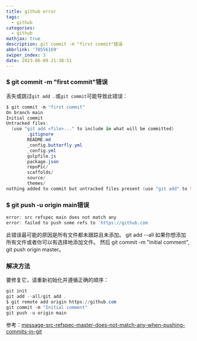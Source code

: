 ```yaml
---
title: github error
tags:
  - github
categories:
  - github
mathjax: true
description: git commit -m "first commit"错误
abbrlink: '70556169'
swiper_index: 3
date: 2023-06-09 21:38:51
---
```

### $ git commit -m "first commit"错误
丢失或跳过`git add .`或`git commit`可能导致此错误：
```powershell
$ git commit -m "first commit"
On branch main
Initial commit
Untracked files:
  (use "git add <file>..." to include in what will be committed)
        .gitignore
        README.md
        _config.butterfly.yml
        _config.yml
        gulpfile.js
        package.json
        repoPic/
        scaffolds/
        source/
        themes/
nothing added to commit but untracked files present (use "git add" to track)
```
### $ git push -u origin main错误

```powershell
error: src refspec main does not match any
error: failed to push some refs to 'https://github.com
```
此错误最可能的原因是所有文件都未跟踪且未添加。 git add --all 如果你想添加所有文件或者你可以有选择地添加文件。 然后 git commit -m "Initial comment", git push origin master。
### 解决方法
要修复它，请重新初始化并遵循正确的顺序：
```powershell
git init
git add --all/git add .
$ git remote add origin https://github.com
git commit -m "Initial comment"
git push -u origin main
```

参考：[message-src-refspec-master-does-not-match-any-when-pushing-commits-in-git](https://stackoverflow.com/questions/4181861/message-src-refspec-master-does-not-match-any-when-pushing-commits-in-git)
